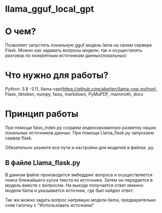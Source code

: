 # llama_gguf_local_gpt

# О чем?
Позволяет запустить локальную gguf модель lama на своем сервере Flask. Можно как задавать вопросы модели, так и осуществлять разговор по конкретным источникам данных(локальных)

# Что нужно для работы?
Python: 3.8 -3.11,
llama-cpp(https://github.com/abetlen/llama-cpp-python),
Flask,
tiktoken,
numpy,
faiss,
markdown,
PyMuPDF,
mammoth,
docx

# Принцип работы
При помощи faiss_index.py создаем индексированную разметку наших локальных источников данных.
При помощи Llama_flask.py запускаем сервер flask.

Обязательно укажите все пути и настройки для моделей в файлах .py.

## В файле Llama_flask.py
В данном файле производится эмбеддинг вопроса и осуществляется поиск ближайшего куска текста из источника. Затем он передается в модель вместе с вопросом. На выходе получается ответ именно модели llama и указывается источник, где был найден ответ.

Так же можно задать вопрос напрямую модели llama, предварительно сняв галочку с "Использовать источники"
